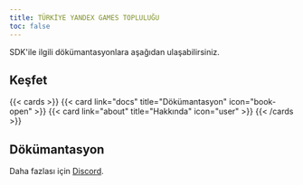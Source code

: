 ```yaml
---
title: TÜRKİYE YANDEX GAMES TOPLULUĞU 
toc: false
---
```


SDK'ile ilgili dökümantasyonlara aşağıdan ulaşabilirsiniz.

## Keşfet

{{< cards >}}
  {{< card link="docs" title="Dökümantasyon" icon="book-open" >}}
  {{< card link="about" title="Hakkında" icon="user" >}}
{{< /cards >}}

## Dökümantasyon

Daha fazlası için [Discord](https://discord.gg/3bN8ttGx8N).
